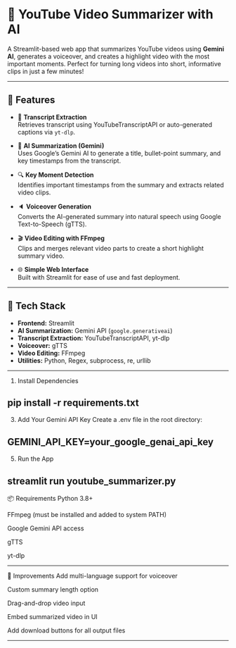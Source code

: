 # 🎥 YouTube Video Summarizer with AI

A Streamlit-based web app that summarizes YouTube videos using **Gemini AI**, generates a voiceover, and creates a highlight video with the most important moments. Perfect for turning long videos into short, informative clips in just a few minutes!

---

## 🚀 Features

- 📄 **Transcript Extraction**  
  Retrieves transcript using YouTubeTranscriptAPI or auto-generated captions via `yt-dlp`.

- 🧠 **AI Summarization (Gemini)**  
  Uses Google’s Gemini AI to generate a title, bullet-point summary, and key timestamps from the transcript.

- 🔍 **Key Moment Detection**  
  Identifies important timestamps from the summary and extracts related video clips.

- 🔈 **Voiceover Generation**  
  Converts the AI-generated summary into natural speech using Google Text-to-Speech (gTTS).

- 🎬 **Video Editing with FFmpeg**  
  Clips and merges relevant video parts to create a short highlight summary video.

- 🌐 **Simple Web Interface**  
  Built with Streamlit for ease of use and fast deployment.

---

## 🧩 Tech Stack

- **Frontend:** Streamlit  
- **AI Summarization:** Gemini API (`google.generativeai`)  
- **Transcript Extraction:** YouTubeTranscriptAPI, yt-dlp  
- **Voiceover:** gTTS  
- **Video Editing:** FFmpeg  
- **Utilities:** Python, Regex, subprocess, re, urllib

---
1. Install Dependencies
   
pip install -r requirements.txt
---
3. Add Your Gemini API Key
Create a .env file in the root directory:

GEMINI_API_KEY=your_google_genai_api_key
---
5. Run the App

streamlit run youtube_summarizer.py
---
📦 Requirements
Python 3.8+

FFmpeg (must be installed and added to system PATH)

Google Gemini API access

gTTS

yt-dlp

---

📝  Improvements
 Add multi-language support for voiceover

 Custom summary length option

 Drag-and-drop video input

 Embed summarized video in UI

 Add download buttons for all output files
 
---
